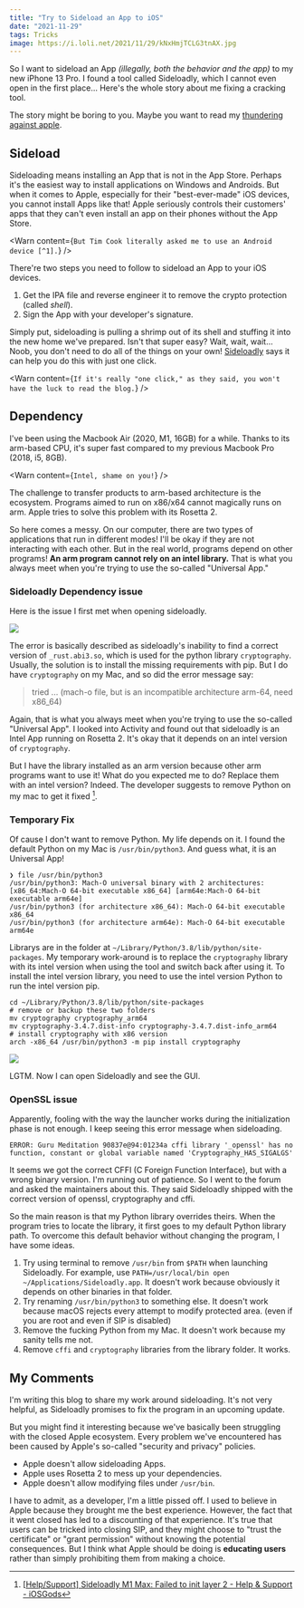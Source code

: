 ```yaml
---
title: "Try to Sideload an App to iOS"
date: "2021-11-29"
tags: Tricks
image: https://i.loli.net/2021/11/29/kNxHmjTCLG3tnAX.jpg
---
```


So I want to sideload an App _(illegally, both the behavior and the app)_ to my new iPhone 13 Pro. I found a tool called Sideloadly, which I cannot even open in the first place... Here's the whole story about me fixing a cracking tool.

<!-- more -->

The story might be boring to you. Maybe you want to read my [thundering against apple](#my-comments).

## Sideload

Sideloading means installing an App that is not in the App Store. Perhaps it's the easiest way to install applications on Windows and Androids. But when it comes to Apple, especially for their "best-ever-made" iOS devices, you cannot install Apps like that! Apple seriously controls their customers' apps that they can't even install an app on their phones without the App Store.

<Warn content={`But Tim Cook literally asked me to use an Android device [^1].`} />

[^1]: [Tim Cook: Users Who Want to Sideload Apps Can Use Android, While the iPhone Experience Maximizes 'Security and Privacy' - MacRumors](https://www.macrumors.com/2021/11/09/tim-cook-users-sideloading-use-an-android/)

There're two steps you need to follow to sideload an App to your iOS devices.

1. Get the IPA file and reverse engineer it to remove the crypto protection (called _shell_).
2. Sign the App with your developer's signature.

Simply put, sideloading is pulling a shrimp out of its shell and stuffing it into the new home we've prepared. Isn't that super easy? Wait, wait, wait... Noob, you don't need to do all of the things on your own! [Sideloadly](https://sideloadly.io/) says it can help you do this with just one click.

<Warn content={`If it's really "one click," as they said, you won't have the luck to read the blog.`} />

## Dependency

I've been using the Macbook Air (2020, M1, 16GB) for a while. Thanks to its <span class="text-[#3e8dba] font-black">arm</span>-based CPU, it's super fast compared to my previous Macbook Pro (2018, i5, 8GB).

<Warn content={`Intel, shame on you!`} />

The challenge to transfer products to arm-based architecture is the ecosystem. Programs aimed to run on x86/x64 cannot magically runs on arm. Apple tries to solve this problem with its Rosetta 2.

So here comes a messy. On our computer, there are two types of applications that run in different modes! I'll be okay if they are not interacting with each other. But in the real world, programs depend on other programs! **An arm program cannot rely on an intel library.** That is what you always meet when you're trying to use the so-called "Universal App."

### Sideloadly Dependency issue

Here is the issue I first met when opening sideloadly.

![](https://i.loli.net/2021/11/29/VZrPKABMv9RebnT.png)

The error is basically described as sideloadly's inability to find a correct version of `_rust.abi3.so`, which is used for the python library `cryptography`. Usually, the solution is to install the missing requirements with pip. But I do have `cryptography` on my Mac, and so did the error message say:

> tried ... (mach-o file, but is an incompatible architecture arm-64, need x86_64)

Again, that is what you always meet when you're trying to use the so-called "Universal App". I looked into Activity and found out that sideloadly is an Intel App running on Rosetta 2. It's okay that it depends on an intel version of `cryptography`.

But I have the library installed as an arm version because other arm programs want to use it! What do you expected me to do? Replace them with an intel version? Indeed. The developer suggests to remove Python on my mac to get it fixed [^2].

[^2]: [[Help/Support\] Sideloadly M1 Max: Failed to init layer 2 - Help & Support - iOSGods](https://iosgods.com/topic/152249-sideloadly-m1-max-failed-to-init-layer-2/#comment-4910001)

### Temporary Fix

Of cause I don't want to remove Python. My life depends on it. I found the default Python on my Mac is `/usr/bin/python3`. And guess what, it is an Universal App!

```shell
❯ file /usr/bin/python3
/usr/bin/python3: Mach-O universal binary with 2 architectures: [x86_64:Mach-O 64-bit executable x86_64] [arm64e:Mach-O 64-bit executable arm64e]
/usr/bin/python3 (for architecture x86_64):	Mach-O 64-bit executable x86_64
/usr/bin/python3 (for architecture arm64e):	Mach-O 64-bit executable arm64e
```

Librarys are in the folder at `~/Library/Python/3.8/lib/python/site-packages`. My temporary work-around is to replace the `cryptography` library with its <span class="text-[#2a61a6] font-black">intel</span> version when using the tool and switch back after using it. To install the <span class="text-[#2a61a6] font-black">intel</span> version library, you need to use the <span class="text-[#2a61a6] font-black">intel</span> version Python to run the <span class="text-[#2a61a6] font-black">intel</span> version pip.

```shell
cd ~/Library/Python/3.8/lib/python/site-packages
# remove or backup these two folders
mv cryptography cryptography_arm64
mv cryptography-3.4.7.dist-info cryptography-3.4.7.dist-info_arm64
# install cryptography with x86 version
arch -x86_64 /usr/bin/python3 -m pip install cryptography
```

![](https://i.loli.net/2021/11/29/q4QAxhYasvDm17n.jpg)

LGTM. Now I can open Sideloadly and see the GUI.

### OpenSSL issue

Apparently, fooling with the way the launcher works during the initialization phase is not enough. I keep seeing this error message when sideloading.

```
ERROR: Guru Meditation 90837e@94:01234a cffi library '_openssl' has no function, constant or global variable named 'Cryptography_HAS_SIGALGS'
```

It seems we got the correct CFFI (C Foreign Function Interface), but with a wrong binary version. I'm running out of patience. So I went to the forum and asked the maintainers about this. They said Sideloadly shipped with the correct version of openssl, cryptography and cffi.

So the main reason is that my Python library overrides theirs. When the program tries to locate the library, it first goes to my default Python library path. To overcome this default behavior without changing the program, I have some ideas.

1. Try using terminal to remove `/usr/bin` from `$PATH` when launching Sideloadly. For example, use `PATH=/usr/local/bin open ~/Applications/Sideloadly.app`. It doesn't work because obviously it depends on other binaries in that folder.
2. Try renaming `/usr/bin/python3` to something else. It doesn't work because macOS rejects every attempt to modify protected area. (even if you are root and even if SIP is disabled)
3. Remove the fucking Python from my Mac. It doesn't work because my sanity tells me not.
4. Remove `cffi` and `cryptography` libraries from the library folder. It works.

## My Comments

I'm writing this blog to share my work around sideloading. It's not very helpful, as Sideloadly promises to fix the program in an upcoming update.

But you might find it interesting because we've basically been struggling with the closed Apple ecosystem. Every problem we've encountered has been caused by Apple's so-called "security and privacy" policies.

- Apple doesn't allow sideloading Apps.
- Apple uses Rosetta 2 to mess up your dependencies.
- Apple doesn't allow modifying files under `/usr/bin`.

I have to admit, as a developer, I'm a little pissed off. I used to believe in Apple because they brought me the best experience. However, the fact that it went closed has led to a discounting of that experience. It's true that users can be tricked into closing SIP, and they might choose to "trust the certificate" or "grant permission" without knowing the potential consequences. But I think what Apple should be doing is **educating users** rather than simply prohibiting them from making a choice.
